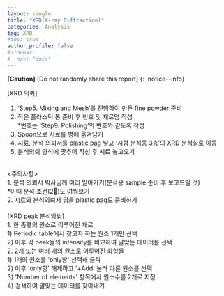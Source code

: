 ```yaml
---
layout: single
title: "XRD(X-ray Diffraction)"
categories: Analysis
tag: XRD
#toc: true
author_profile: false
#sidebar:
#  nav: "docs"
---
```


**[Caution]** [Do not randomly share this report]
{: .notice--info}

[XRD 의뢰]
1. ‘Step5. Mixing and Mesh’를 진행하여 만든 fine powder 준비<br>
2. 작은 플라스틱 통 준비 후 번호 및 재료명 작성<br>
 *번호는 ‘Step9. Polishing’의 번호와 같도록 작성<br>
3. Spoon으로 시료를 병에 옮겨담기<br>
4. 시료, 분석 의뢰서를 plastic pag 넣고 ‘시험 분석동 3층’의 XRD 분석실로 이동<br>
5. 분석의뢰 양식에 맞추어 작성 후 시료 놓고오기<br>
<br>
<주의사항><br>
1. 분석 의뢰서 박사님께 미리 받아가기(분석용 sample 준비 후 보고드릴 것)<br>
 *이때 분석 조건(2)도 여쭤보기<br>
2. 시료와 분석의뢰서 담을 plastic pag도 준비하기<br>
<br>
[XRD peak 분석방법]<br>
1. 한 종류의 원소로 이루어진 재료<br>
 1) Periodic table에서 찾고자 하는 원소 1개만 선택<br>
 2) 이후 각 peak들의 intensity를 비교하여 알맞는 데이터를 선택<br>
2. 2개 또는 여러 개의 원소로 이루어진 화합물<br>
 1) 1개의 원소를 'only항' 선택해 클릭<br>
 2) 이후 'only항' 해제하고 '+Add' 눌러 다른 원소를 선택<br>
 3) 'Number of elements' 항목에서 원소수를 2개로 지정<br>
 4) 검색하여 알맞는 데이터를 찾아내기<br>

